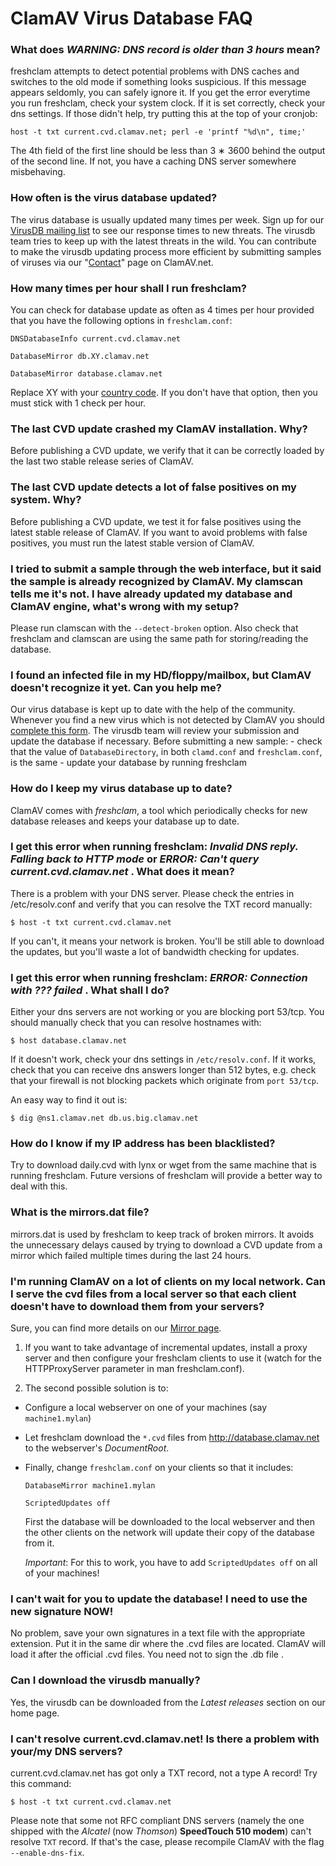 # ClamAV Virus Database FAQ

### What does _WARNING: DNS record is older than 3 hours_ mean?

freshclam attempts to detect potential problems with DNS caches and  switches to the old mode if something looks suspicious. If this message appears seldomly, you can safely ignore it. If you get the error everytime you run freshclam, check your system clock. If it is set correctly, check your dns settings.  If those didn't help, try putting this at the top of your cronjob:  

 `host -t txt current.cvd.clamav.net; perl -e 'printf "%d\n", time;' `

The 4th field of the first line should be less than 3 &lowast; 3600 behind the output of the second line. If not, you have a caching DNS server somewhere  misbehaving.

### How often is the virus database updated?

The virus database is usually updated many times per week. Sign up for our [VirusDB mailing list] to see our response times to new threats. The virusdb team tries to keep up with the latest threats in the wild.  You can contribute to make the virusdb updating process  more efficient by submitting samples of viruses via our "[Contact]" page on ClamAV.net.

### How many times per hour shall I run freshclam?

You can check for database update as often as 4 times per hour provided that you have the following options in `freshclam.conf`:

`DNSDatabaseInfo current.cvd.clamav.net`

`DatabaseMirror db.XY.clamav.net`

`DatabaseMirror database.clamav.net`

Replace XY with your [country code].  If you don't have that option, then you must stick with 1 check per hour.

### The last CVD update crashed my ClamAV installation. Why?

Before publishing a CVD update, we verify that it can be correctly loaded by the last two stable release series of ClamAV.

### The last CVD update detects a lot of false positives on my system. Why?

Before publishing a CVD update, we test it for false positives using the latest stable release of ClamAV. If you want to avoid problems with false positives, you must run the latest stable version of ClamAV.

### I tried to submit a sample through the web interface, but it said the sample is already recognized by ClamAV. My clamscan tells me it's not. I have already updated my database and ClamAV engine, what's wrong with my setup?

Please run clamscan with the `--detect-broken` option. Also  check that freshclam and clamscan are using the same path for storing/reading the database.

### I found an infected file in my HD/floppy/mailbox, but ClamAV doesn't recognize it yet. Can you help me? 

Our virus database is kept up to date with the help of the community. Whenever you find a new virus which is not detected by ClamAV you should [complete this form](submit). The virusdb team will review your submission and update the database if necessary. Before submitting a new sample: - check that the value of `DatabaseDirectory`, in both `clamd.conf` and `freshclam.conf`, is the same - update your database by running freshclam

### How do I keep my virus database up to date?

ClamAV comes with _freshclam_, a tool which periodically checks for new database releases and keeps your database up to date.

### I get this error when running freshclam: _Invalid DNS reply. Falling back to HTTP mode_ or _ERROR: Can't query current.cvd.clamav.net_ . What does it mean?

There is a problem with your DNS server. Please check the entries in /etc/resolv.conf and verify that you can resolve the TXT record manually:

`$ host -t txt current.cvd.clamav.net`

If you can't, it means your network is broken. You'll be still able to download the updates, but you'll waste a lot of bandwidth checking for updates.

### I get this error when running freshclam: _ERROR: Connection with ??? failed_ . What shall I do?

Either your dns servers are not working or you are blocking port 53/tcp. You should manually check that you can resolve hostnames with: 

`$ host database.clamav.net`
 
If it doesn't work, check your dns settings in `/etc/resolv.conf`. If it works, check that you can receive dns answers longer than 512 bytes, e.g. check that your firewall is not blocking packets which originate from `port 53/tcp`.

An easy way to find it out is:

`$ dig @ns1.clamav.net db.us.big.clamav.net`

### How do I know if my IP address has been blacklisted?

Try to download daily.cvd with lynx or wget from the same machine that is running freshclam. Future versions of freshclam will provide a better way to deal with this.

### What is the mirrors.dat file?

mirrors.dat is used by freshclam to keep track of broken mirrors. It avoids the unnecessary delays caused by trying to download a CVD update from a mirror which failed multiple times during the last 24 hours.

### I'm running ClamAV on a lot of clients on my local network. Can I serve the cvd files from a local server so that each client doesn't have to download them from your servers?

Sure, you can find more details on our [Mirror page].

1. If you want to take advantage of incremental updates, install a proxy server and then configure your freshclam clients to use it (watch for the HTTPProxyServer parameter in man freshclam.conf). 

2. The second possible solution is to:

  * Configure a local webserver on one of your machines (say `machine1.mylan`) 
  
  * Let freshclam download the `*.cvd` files from http://database.clamav.net to the webserver's *DocumentRoot*.

  * Finally, change `freshclam.conf` on your clients so that it includes:
    

    `DatabaseMirror machine1.mylan`

    `ScriptedUpdates off`
    
    First the database will be downloaded to the local webserver and then the other clients on the network will update their copy of the database from it. 
    
    _Important_:  For this to work, you have to add `ScriptedUpdates off` on all of your machines!

### I can't wait for you to update the database! I need to use the new signature NOW!

No problem, save your own signatures in a text file with the appropriate extension. Put it in the same dir where the .cvd files are located. ClamAV will load it after the official .cvd files. You need not to sign the .db file .

### Can I download the virusdb manually?

Yes, the virusdb can be downloaded from the _Latest releases_ section on our home page.

### I can't resolve current.cvd.clamav.net! Is there a problem with your/my DNS servers?

current.cvd.clamav.net has got only a TXT record, not a type A record! Try this command:   

`$ host -t txt current.cvd.clamav.net`
   
Please note that some not RFC compliant DNS servers (namely the one shipped with the *Alcatel* (now *Thomson*) **SpeedTouch 510 modem**) can't resolve `TXT` record. If that's the case, please recompile ClamAV with the flag   `--enable-dns-fix`.

[VirusDB mailing list]: http://lists.clamav.net/cgi-bin/mailman/listinfo/clamav-virusdb
[country code]: http://www.iana.org/domains/root/db
[Mirror page]: http://www.clamav.net/doc/mirrors-private.html
[Contact]: http://www.clamav.net/contact
[submit]: https://www.clamav.net/reports/fp
